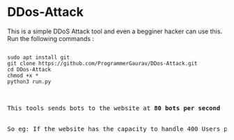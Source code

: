 # DDos-Attack
This is a simple DDoS Attack tool and even a begginer hacker can use this.
Run the following commands :

<pre>
<code>
sudo apt install git
git clone https://github.com/ProgrammerGaurav/DDos-Attack.git
cd DDos-Attack
chmod +x *
python3 run.py
</code>
<pre>

This tools sends bots to the website at <b>80 bots per second</b>
<br>
So eg: If the website has the capacity to handle 400 Users per second, then you have to run this tool in 5 different terminal Window.

